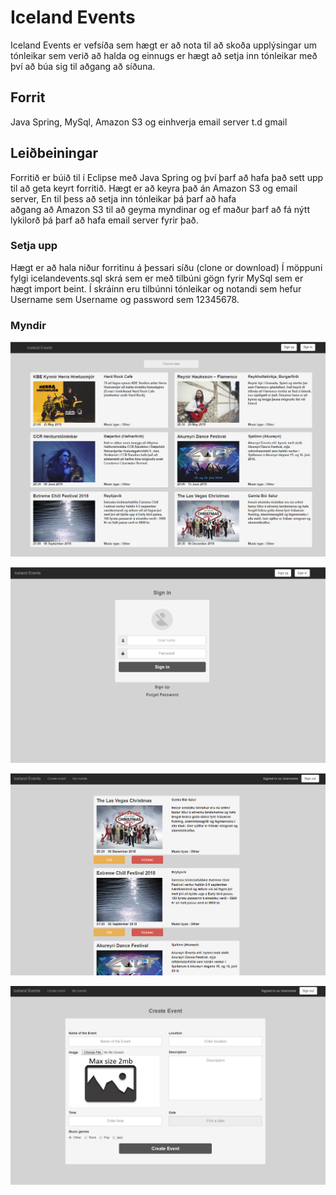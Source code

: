 # Iceland Events
Iceland Events er vefsíða sem hægt er að nota til að skoða upplýsingar um tónleikar sem verið að halda 
og einnugs er hægt að setja inn tónleikar með því að búa sig til aðgang að síðuna.

## Forrit 
Java Spring, MySql, Amazon S3 og einhverja email server t.d gmail

## Leiðbeiningar
Forritið er búið til í Eclipse með Java Spring og því þarf að hafa það sett upp til að geta keyrt forritið.
Hægt er að keyra það án Amazon S3 og email server, En til þess að setja inn tónleikar þá þarf að hafa  
aðgang að Amazon S3 til að geyma myndinar og ef maður þarf að fá nýtt lykilorð þá þarf að hafa email server
fyrir það.

### Setja upp
Hægt er að hala niður forritinu á þessari síðu (clone or download)
Í möppuni fylgi icelandevents.sql skrá sem er með tilbúni gögn fyrir MySql sem er hægt import beint. 
Í skráinn eru tilbúnni tónleikar og notandi sem hefur Username sem Username og password sem 12345678.

### Myndir

![Alt tag](https://raw.githubusercontent.com/mej3hi/screenshot/master/myndIE1.PNG)


![Alt tag](https://raw.githubusercontent.com/mej3hi/screenshot/master/myndIE2.PNG)


![Alt tag](https://raw.githubusercontent.com/mej3hi/screenshot/master/myndIE3.PNG)


![Alt tag](https://raw.githubusercontent.com/mej3hi/screenshot/master/myndIE4.PNG)
